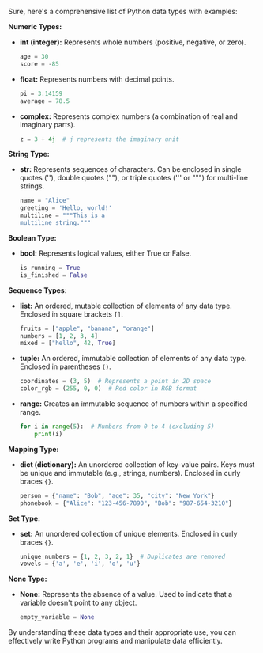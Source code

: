 Sure, here's a comprehensive list of Python data types with examples:

**Numeric Types:**

* **int (integer):** Represents whole numbers (positive, negative, or zero).
  ```python
  age = 30
  score = -85
  ```
* **float:** Represents numbers with decimal points.
  ```python
  pi = 3.14159
  average = 78.5
  ```
* **complex:** Represents complex numbers (a combination of real and imaginary parts).
  ```python
  z = 3 + 4j  # j represents the imaginary unit
  ```

**String Type:**

* **str:** Represents sequences of characters. Can be enclosed in single quotes (''), double quotes (""), or triple quotes (''' or """) for multi-line strings.
  ```python
  name = "Alice"
  greeting = 'Hello, world!'
  multiline = """This is a
  multiline string."""
  ```

**Boolean Type:**

* **bool:** Represents logical values, either True or False.
  ```python
  is_running = True
  is_finished = False
  ```

**Sequence Types:**

* **list:** An ordered, mutable collection of elements of any data type. Enclosed in square brackets `[]`.
  ```python
  fruits = ["apple", "banana", "orange"]
  numbers = [1, 2, 3, 4]
  mixed = ["hello", 42, True]
  ```
* **tuple:** An ordered, immutable collection of elements of any data type. Enclosed in parentheses `()`.
  ```python
  coordinates = (3, 5)  # Represents a point in 2D space
  color_rgb = (255, 0, 0)  # Red color in RGB format
  ```
* **range:** Creates an immutable sequence of numbers within a specified range.
  ```python
  for i in range(5):  # Numbers from 0 to 4 (excluding 5)
      print(i)
  ```

**Mapping Type:**

* **dict (dictionary):** An unordered collection of key-value pairs. Keys must be unique and immutable (e.g., strings, numbers). Enclosed in curly braces `{}`.
  ```python
  person = {"name": "Bob", "age": 35, "city": "New York"}
  phonebook = {"Alice": "123-456-7890", "Bob": "987-654-3210"}
  ```

**Set Type:**

* **set:** An unordered collection of unique elements. Enclosed in curly braces `{}`.
  ```python
  unique_numbers = {1, 2, 3, 2, 1}  # Duplicates are removed
  vowels = {'a', 'e', 'i', 'o', 'u'}
  ```

**None Type:**

* **None:** Represents the absence of a value. Used to indicate that a variable doesn't point to any object.
  ```python
  empty_variable = None
  ```

By understanding these data types and their appropriate use, you can effectively write Python programs and manipulate data efficiently.